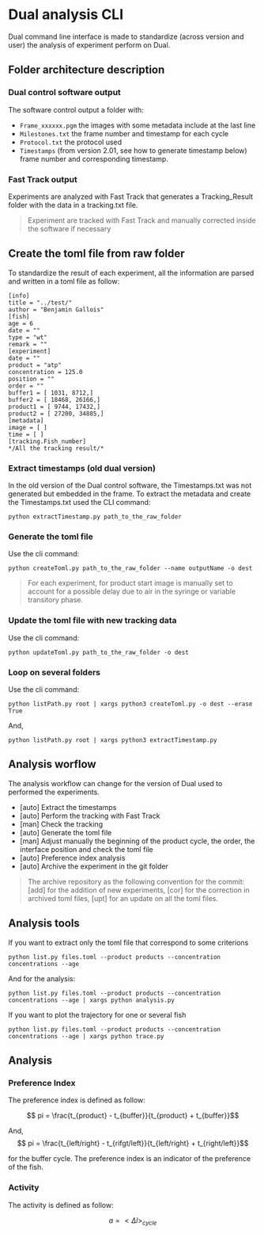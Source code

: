 # Dual analysis CLI

Dual command line interface is made to standardize (across version and user) the analysis of experiment perform on Dual.

## Folder architecture description

### Dual control software output

The software control output a folder with:
* `Frame_xxxxxx.pgm` the images with some metadata include at the last line
* `Milestones.txt` the frame number and timestamp for each cycle
* `Protocol.txt` the protocol used
* `Timestamps` (from version 2.01, see how to generate timestamp below) frame number and corresponding timestamp.

### Fast Track output

Experiments are analyzed with Fast Track that generates a Tracking_Result folder with the data in a tracking.txt file.
> Experiment are tracked with Fast Track and manually corrected inside the software if necessary

## Create the toml file from raw folder

To standardize the result of each experiment, all the information are parsed and written in a toml file as follow:
```
[info]
title = "../test/"
author = "Benjamin Gallois"
[fish]
age = 6
date = ""
type = "wt"
remark = ""
[experiment]
date = ""
product = "atp"
concentration = 125.0
position = ""
order = ""
buffer1 = [ 1031, 8712,]
buffer2 = [ 18468, 26166,]
product1 = [ 9744, 17432,]
product2 = [ 27200, 34885,]
[metadata]
image = [ ]
time = [ ]
[tracking.Fish_number]
*/All the tracking result/*
```

### Extract timestamps (old dual version)

In the old version of the Dual control software, the Timestamps.txt was not generated but embedded in the frame. To extract the metadata and create the Timestamps.txt used the CLI command:
```
python extractTimestamp.py path_to_the_raw_folder 
```

### Generate the toml file

Use the cli command:
```
python createToml.py path_to_the_raw_folder --name outputName -o dest
```

> For each experiment, for product start image is manually set to account for a possible delay due to air in the syringe or variable transitory phase.

### Update the toml file with new tracking data
Use the cli command:
```
python updateToml.py path_to_the_raw_folder -o dest
```


### Loop on several folders

Use the cli command:
```
python listPath.py root | xargs python3 createToml.py -o dest --erase True
```
And,
```
python listPath.py root | xargs python3 extractTimestamp.py
```


## Analysis worflow

The analysis workflow can change for the version of Dual used to performed the experiments.

* [auto] Extract the timestamps
* [auto] Perform the tracking with Fast Track
* [man] Check the tracking
* [auto] Generate the toml file
* [man] Adjust manually the beginning of the product cycle, the order, the interface position and check the toml file
* [auto] Preference index analysis
* [auto] Archive the experiment in the git folder

> The archive repository as the following convention for the commit:
> [add] for the addition of new experiments, [cor] for the correction in archived toml files, [upt] for an update on all the toml files. 

## Analysis tools

If you want to extract only the toml file that correspond to some criterions
```
python list.py files.toml --product products --concentration concentrations --age
```
And for  the analysis:
```
python list.py files.toml --product products --concentration concentrations --age | xargs python analysis.py
```

If you want to plot the trajectory for one or several fish
```
python list.py files.toml --product products --concentration concentrations --age | xargs python trace.py
```

## Analysis

### Preference Index

The preference index is defined as follow:

$$ pi = \frac{t_{product} - t_{buffer}}{t_{product} + t_{buffer}}$$

And,
$$ pi = \frac{t_{left/right} - t_{rifgt/left}}{t_{left/right} + t_{right/left}}$$

for the buffer cycle.
The preference index is an indicator of the preference of the fish.

### Activity

The activity is defined as follow:

$$ a = <\Delta l> _{cycle} $$



